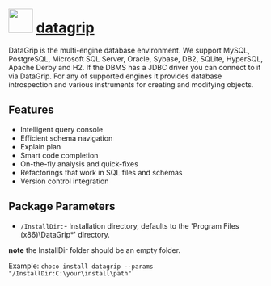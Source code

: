 # <img src="https://cdn.jsdelivr.net/gh/chocolatey-community/chocolatey-packages@04a664cc932597e990efa9772dfc16114f18bed8/icons/datagrip.png" width="48" height="48"/> [datagrip](https://chocolatey.org/packages/datagrip)


DataGrip is the multi-engine database environment.
We support MySQL, PostgreSQL, Microsoft SQL Server, Oracle, Sybase, DB2, SQLite,
HyperSQL, Apache Derby and H2. If the DBMS has a JDBC driver you can connect to
it via DataGrip. For any of supported engines it provides database introspection
and various instruments for creating and modifying objects.

## Features
- Intelligent query console
- Efficient schema navigation
- Explain plan
- Smart code completion
- On-the-fly analysis and quick-fixes
- Refactorings that work in SQL files and schemas
- Version control integration

## Package Parameters
- `/InstallDir:`- Installation directory, defaults to the 'Program Files (x86)\DataGrip*' directory.

**note** the InstallDir folder should be an empty folder.

Example: `choco install datagrip --params "/InstallDir:C:\your\install\path"`
